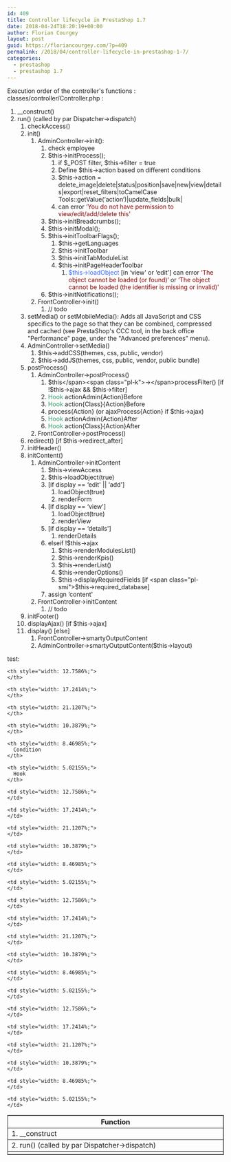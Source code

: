 ```yaml
---
id: 409
title: Controller lifecycle in PrestaShop 1.7
date: 2018-04-24T18:20:19+00:00
author: Florian Courgey
layout: post
guid: https://floriancourgey.com/?p=409
permalink: /2018/04/controller-lifecycle-in-prestashop-1-7/
categories:
  - prestashop
  - prestashop 1.7
---
```

Execution order of the controller's functions : <span class="lang:default decode:true crayon-inline">classes/controller/Controller.php</span> :

  1. __construct()
  2. run() (called by par Dispatcher->dispatch)
      1. checkAccess()
      2. init()
          1. AdminController->init():
              1. check employee
              2. $this->initProcess();
                  1. <span class="pl-smi">if $_POST filter, $this</span><span class="pl-k">-></span><span class="pl-smi">filter</span> <span class="pl-k">=</span> <span class="pl-c1">true</span>
                  2. Define $this->action based on different conditions
                  3. $this->action = delete\_image|delete|status|position|save|new|view|details|export|reset\_filters|toCamelCase <span class="pl-c1">Tools</span><span class="pl-k">::</span>getValue(<span class="pl-s"><span class="pl-pds">&#8216;</span>action<span class="pl-pds">&#8216;</span></span>)|update_fields|bulk|
                  4. can error <span style="color: #800000;">&#8216;You do not have permission to view/edit/add/delete this'</span>
              3. $this->initBreadcrumbs();
              4. $this->initModal();
              5. $this->initToolbarFlags();
                  1. $this->getLanguages
                  2. $this->initToolbar
                  3. $<span class="pl-smi">this</span><span class="pl-k">-></span>initTabModuleList
                  4. $<span class="pl-smi">this</span><span class="pl-k">-></span>initPageHeaderToolbar
                      1. <span style="color: #3366ff;">$this->loadObject</span> [in &#8216;view' or &#8216;edit'] can error <span style="color: #800000;"><span class="pl-pds">&#8216;</span>The object cannot be loaded (or found)</span><span class="pl-pds"><span style="color: #800000;">&#8216;</span> or <span style="color: #800000;">&#8216;The object cannot be loaded (the identifier is missing or invalid)'</span></span>
              6. $this->initNotifications();
          2. FrontController->init()
              1. // todo
      3. setMedia() or setMobileMedia(): Adds all JavaScript and CSS specifics to the page so that they can be combined, compressed and cached (see PrestaShop's CCC tool, in the back office "Performance" page, under the "Advanced preferences" menu).
      4.  AdminController->setMedia()
          1. $this->addCSS(themes, css, public, vendor)
          2. $this->addJS(themes, css, public, vendor, public bundle)
      5. postProcess()
          1. AdminController->postProcess()
              1. <span class="pl-smi">$this</span><span class="pl-k">-></span>processFilter() [if !$this->ajax && <span class="pl-smi">$this</span><span class="pl-k">-></span><span class="pl-smi">filter</span>]
              2. <span class="pl-s"><span style="color: #339966;">Hook</span> </span>actionAdmin{Action}Before
              3. <span class="pl-s"><span style="color: #339966;">Hook</span> action{Class}{Action}</span><span class="pl-s">Before</span>
              4. process{Action} (or ajaxProcess{Action} if $this->ajax)
              5. <span class="pl-s"><span style="color: #339966;">Hook</span> </span>actionAdmin{Action}After
              6. <span class="pl-s"><span style="color: #339966;">Hook</span> action{Class}{Action}</span><span class="pl-s">After</span>
          2. FrontController->postProcess()
      6. redirect() [if $this->redirect_after]
      7. initHeader()
      8. initContent()
          1. AdminController->initContent
              1. $this->viewAccess
              2. $this->loadObject(true)
              3. [if display == &#8216;edit' || &#8216;add']
                  1. loadObject(true)
                  2. renderForm
              4. [if display == &#8216;view']
                  1. loadObject(true)
                  2. renderView
              5. [if display == &#8216;details']
                  1. renderDetails
              6. elseif !$this->ajax
                  1. $this->renderModulesList()
                  2. $this->renderKpis()
                  3. $this->renderList()
                  4. $this->renderOptions()
                  5. $this->displayRequiredFields [if <span class="pl-smi">$this</span><span class="pl-k">-></span><span class="pl-smi">required_database</span>]
              7. assign &#8216;content'
          2. FrontController->initContent
              1. // todo
      9. initFooter()
     10. displayAjax() [if $this->ajax]
     11. display() [else]
          1. FrontController->smartyOutputContent
          2. AdminController->smartyOutputContent($this->layout)

test:

<table style="border-collapse: collapse; width: 100%;" border="1">
  <tr>
    <th style="width: 25%;">
      Function
    </th>

    <th style="width: 12.7586%;">
    </th>

    <th style="width: 17.2414%;">
    </th>

    <th style="width: 21.1207%;">
    </th>

    <th style="width: 10.3879%;">
    </th>

    <th style="width: 8.46985%;">
      Condition
    </th>

    <th style="width: 5.02155%;">
      Hook
    </th>
  </tr>

  <tr>
    <td style="width: 25%;">
      1. __construct
    </td>

    <td style="width: 12.7586%;">
    </td>

    <td style="width: 17.2414%;">
    </td>

    <td style="width: 21.1207%;">
    </td>

    <td style="width: 10.3879%;">
    </td>

    <td style="width: 8.46985%;">
    </td>

    <td style="width: 5.02155%;">
    </td>
  </tr>

  <tr>
    <td style="width: 25%;">
      2. run() (called by par Dispatcher->dispatch)
    </td>

    <td style="width: 12.7586%;">
    </td>

    <td style="width: 17.2414%;">
    </td>

    <td style="width: 21.1207%;">
    </td>

    <td style="width: 10.3879%;">
    </td>

    <td style="width: 8.46985%;">
    </td>

    <td style="width: 5.02155%;">
    </td>
  </tr>

  <tr>
    <td style="width: 25%;">
    </td>

    <td style="width: 12.7586%;">
    </td>

    <td style="width: 17.2414%;">
    </td>

    <td style="width: 21.1207%;">
    </td>

    <td style="width: 10.3879%;">
    </td>

    <td style="width: 8.46985%;">
    </td>

    <td style="width: 5.02155%;">
    </td>
  </tr>
</table>

